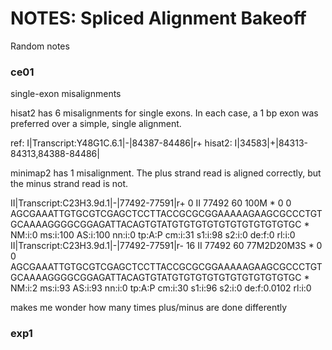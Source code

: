 NOTES: Spliced Alignment Bakeoff
================================

Random notes

### ce01

single-exon misalignments

hisat2 has 6 misalignments for single exons. In each case, a 1 bp exon was
preferred over a simple, single alignment.

ref:  I|Transcript:Y48G1C.6.1|-|84387-84486|r+
hisat2:  I|34583|+|84313-84313,84388-84486|

minimap2 has 1 misalignment. The plus strand read is aligned correctly, but
the minus strand read is not.

II|Transcript:C23H3.9d.1|-|77492-77591|r+       0       II      77492   60      100M    *       0       0       AGCGAAATTGTGCGTCGAGCTCCTTACCGCGCGGAAAAAGAAGCGCCCTGTGCAAAAGGGGCGGAGATTACAGTGTATGTGTGTGTGTGTGTGTGTGTGC    *       NM:i:0  ms:i:100        AS:i:100        nn:i:0  tp:A:P  cm:i:31 s1:i:98 s2:i:0  de:f:0  rl:i:0
II|Transcript:C23H3.9d.1|-|77492-77591|r-       16      II      77492   60      77M2D20M3S      *       0       0       AGCGAAATTGTGCGTCGAGCTCCTTACCGCGCGGAAAAAGAAGCGCCCTGTGCAAAAGGGGCGGAGATTACAGTGTATGTGTGTGTGTGTGTGTGTGTGC    *       NM:i:2  ms:i:93 AS:i:93 nn:i:0  tp:A:P  cm:i:30 s1:i:96 s2:i:0  de:f:0.0102     rl:i:0

makes me wonder how many times plus/minus are done differently

### exp1


